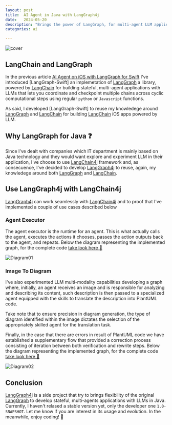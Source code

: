 ```yaml
---
layout: post
title:  AI Agent in Java with LangGraph4j
date:   2024-05-20
description: "Brings the power of LangGraph, for multi-agent LLM application with LLMs, to the Java language."
categories: ai

---
```

![cover]
<br>


##  LangChain and LangGraph

In the previous article [AI Agent on iOS with LangGraph for Swift][article1] I've introduced [LangGraph-Swift] an implemetation of [LangGraph] a library, powered by [LangChain] for building stateful, multi-agent applications with LLMs that lets you coordinate and checkpoint multiple chains across cyclic computational steps using regular `python` or `Javascript` functions. 

As said, I developed [LangGraph-Swift] to reuse my knowledege around [LangGraph] and [LangChain] for building 
[LangChain] iOS apps powered by LLM.

## Why LangGraph for Java ❓

Since I've dealt with companies which IT department is mainly based on Java technology and they would want explore and experiment LLM in their application, I've choose to use [LangChain4j] framework and, as consecuence,  I've decided to develop [LangGraph4j] to reuse, again, my knowledege around both [LangGraph] and [LangChain].

## Use LangGraph4j with LangChain4j 

[LangGraph4j] can work seamlessly with [LangChain4j] and to proof that I've implemented a couple of use cases described below 

### Agent Executor

The agent executor is the runtime for an agent. This is what actually calls the agent, executes the actions it chooses, passes the action outputs back to the agent, and repeats. Below the diagram representing the implemented graph, for the complete code [take look here 👀][agentexecutor.code]

![Diagram01]

### Image To Diagram

I've also experimented LLM multi-modality capabilities developing a graph where, initially, an agent receives an image and is responsible for analyzing and describing its content, such description is then passed to a specialized agent equipped with the skills to translate the description into PlantUML code. 

Take note that to ensure precision in diagram generation, the type of diagram identified within the image dictates the selection of the appropriately skilled agent for the translation task.

Finally, in the case that there are errors in result of PlantUML code we have established a supplementary flow that provided a correction process consisting of iteration between both verification and rewrite steps. 
Below the diagram representing the implemented graph, for the complete code [take look here 👀][image_to_diagram.code]

![Diagram02]

## Conclusion 

[LangGraph4j] is a side project that try to brings flexibility of the original [LangGraph] to develop stateful, multi-agents applications with LLMs in Java. Currently, I haven't relased a stable version yet, only the developer one `1.0-SNAPSHOT`. Let me know if you are interest in its usage and evolution. In the meanwhile, enjoy coding! 👋 

[cover]: /bsorrrentino/assets/langgraph-java/langgraph4j-cover.png
[Diagram01]: /bsorrrentino/assets/langgraph-java/agentexecutor.puml.png
[Diagram02]: /bsorrrentino/assets/langgraph-java/image_to_diagram_with_correction.puml.png

[article1]: https://bsorrentino.github.io/bsorrentino/ai/2024/03/21/langgraph-for-swift.html
[LangGraph.swift]: https://github.com/bsorrentino/LangGraph-Swift
[LangGraph]: https://python.langchain.com/docs/langgraph 
[LangChain]: https://python.langchain.com/docs/get_started/introduction
[LangChain4j]: https://github.com/langchain4j
[LangGraph4j]: https://github.com/bsorrentino/langgraph4j
[agentexecutor.code]: https://github.com/bsorrentino/langgraph4j/tree/main/agents-jdk8/src/main/java/dev/langchain4j/agentexecutor
[image_to_diagram.code]: https://github.com/bsorrentino/langgraph4j/tree/main/agents-jdk8/src/main/java/dev/langchain4j/image_to_diagram


